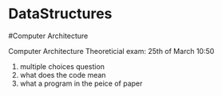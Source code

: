 # DataStructures


#Computer Architecture

Computer Architecture Theoreticial exam:
25th of March 10:50
  1. multiple choices question
  2. what does the code mean 
  3. what a program in the peice of paper 
